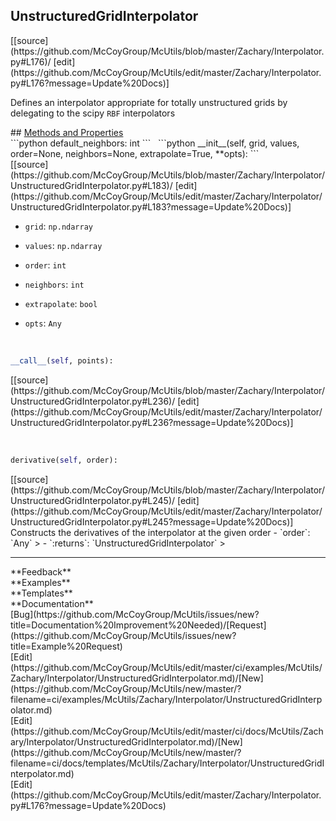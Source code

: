 ## <a id="McUtils.Zachary.Interpolator.UnstructuredGridInterpolator">UnstructuredGridInterpolator</a> 

<div class="docs-source-link" markdown="1">
[[source](https://github.com/McCoyGroup/McUtils/blob/master/Zachary/Interpolator.py#L176)/
[edit](https://github.com/McCoyGroup/McUtils/edit/master/Zachary/Interpolator.py#L176?message=Update%20Docs)]
</div>

Defines an interpolator appropriate for totally unstructured grids by
delegating to the scipy `RBF` interpolators







<div class="collapsible-section">
 <div class="collapsible-section collapsible-section-header" markdown="1">
## <a class="collapse-link" data-toggle="collapse" href="#methods" markdown="1"> Methods and Properties</a> <a class="float-right" data-toggle="collapse" href="#methods"><i class="fa fa-chevron-down"></i></a>
 </div>
 <div class="collapsible-section collapsible-section-body collapse show" id="methods" markdown="1">
 ```python
default_neighbors: int
```
<a id="McUtils.Zachary.Interpolator.UnstructuredGridInterpolator.__init__" class="docs-object-method">&nbsp;</a> 
```python
__init__(self, grid, values, order=None, neighbors=None, extrapolate=True, **opts): 
```
<div class="docs-source-link" markdown="1">
[[source](https://github.com/McCoyGroup/McUtils/blob/master/Zachary/Interpolator/UnstructuredGridInterpolator.py#L183)/
[edit](https://github.com/McCoyGroup/McUtils/edit/master/Zachary/Interpolator/UnstructuredGridInterpolator.py#L183?message=Update%20Docs)]
</div>

  - `grid`: `np.ndarray`
    > 
  - `values`: `np.ndarray`
    > 
  - `order`: `int`
    > 
  - `neighbors`: `int`
    > 
  - `extrapolate`: `bool`
    > 
  - `opts`: `Any`
    >


<a id="McUtils.Zachary.Interpolator.UnstructuredGridInterpolator.__call__" class="docs-object-method">&nbsp;</a> 
```python
__call__(self, points): 
```
<div class="docs-source-link" markdown="1">
[[source](https://github.com/McCoyGroup/McUtils/blob/master/Zachary/Interpolator/UnstructuredGridInterpolator.py#L236)/
[edit](https://github.com/McCoyGroup/McUtils/edit/master/Zachary/Interpolator/UnstructuredGridInterpolator.py#L236?message=Update%20Docs)]
</div>


<a id="McUtils.Zachary.Interpolator.UnstructuredGridInterpolator.derivative" class="docs-object-method">&nbsp;</a> 
```python
derivative(self, order): 
```
<div class="docs-source-link" markdown="1">
[[source](https://github.com/McCoyGroup/McUtils/blob/master/Zachary/Interpolator/UnstructuredGridInterpolator.py#L245)/
[edit](https://github.com/McCoyGroup/McUtils/edit/master/Zachary/Interpolator/UnstructuredGridInterpolator.py#L245?message=Update%20Docs)]
</div>
Constructs the derivatives of the interpolator at the given order
  - `order`: `Any`
    > 
  - `:returns`: `UnstructuredGridInterpolator`
    >
 </div>
</div>












---


<div markdown="1" class="text-secondary">
<div class="container">
  <div class="row">
   <div class="col" markdown="1">
**Feedback**   
</div>
   <div class="col" markdown="1">
**Examples**   
</div>
   <div class="col" markdown="1">
**Templates**   
</div>
   <div class="col" markdown="1">
**Documentation**   
</div>
   <div class="col" markdown="1">
   
</div>
   <div class="col" markdown="1">
   
</div>
   <div class="col" markdown="1">
   
</div>
</div>
  <div class="row">
   <div class="col" markdown="1">
[Bug](https://github.com/McCoyGroup/McUtils/issues/new?title=Documentation%20Improvement%20Needed)/[Request](https://github.com/McCoyGroup/McUtils/issues/new?title=Example%20Request)   
</div>
   <div class="col" markdown="1">
[Edit](https://github.com/McCoyGroup/McUtils/edit/master/ci/examples/McUtils/Zachary/Interpolator/UnstructuredGridInterpolator.md)/[New](https://github.com/McCoyGroup/McUtils/new/master/?filename=ci/examples/McUtils/Zachary/Interpolator/UnstructuredGridInterpolator.md)   
</div>
   <div class="col" markdown="1">
[Edit](https://github.com/McCoyGroup/McUtils/edit/master/ci/docs/McUtils/Zachary/Interpolator/UnstructuredGridInterpolator.md)/[New](https://github.com/McCoyGroup/McUtils/new/master/?filename=ci/docs/templates/McUtils/Zachary/Interpolator/UnstructuredGridInterpolator.md)   
</div>
   <div class="col" markdown="1">
[Edit](https://github.com/McCoyGroup/McUtils/edit/master/Zachary/Interpolator.py#L176?message=Update%20Docs)   
</div>
   <div class="col" markdown="1">
   
</div>
   <div class="col" markdown="1">
   
</div>
   <div class="col" markdown="1">
   
</div>
</div>
</div>
</div>